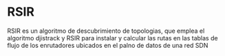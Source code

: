 # RSIR
RSIR es un algoritmo de descubrimiento de topologias, que emplea el algoritmo djistrack y RSIR para instalar y calcular las rutas en las tablas de flujo de los enrutadores ubicados en el palno de datos de una red SDN 
